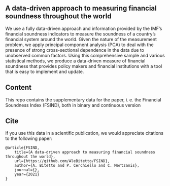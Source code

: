 ## A data-driven approach to measuring financial soundness throughout the world
We use a fully data-driven approach and information provided by the IMF’s financial soundness indicators to measure the soundness of a country’s financial system around the world. Given the nature of the measurement problem, we apply principal component analysis (PCA) to deal with the presence of strong cross-sectional dependence in the data due to unobserved common factors. Using this comprehensive sample and various statistical methods, we produce a data-driven measure of financial soundness that provides policy makers and financial institutions with a tool that is easy to implement and update.

## Content
This repo contains the supplementary data for the paper, i. e. the Financial Soundness Index (FSIND), both in binary and continuous version

## Cite

If you use this data in a scientific publication, we would appreciate citations to the following paper:
```
@article{FSIND,
    title={A data-driven approach to measuring financial soundness throughout the world},
    url={https://github.com/AleBitetto/FSIND},
    author={A. Bitetto and P. Cerchiello and C. Mertzanis},
    journal={},
    year={2021}
}
```
